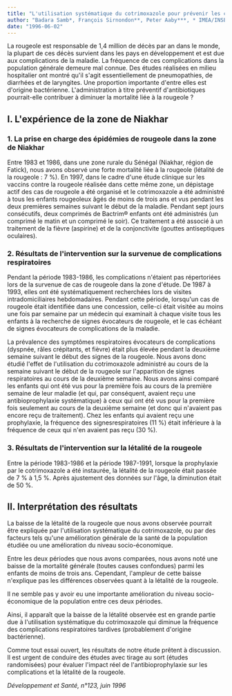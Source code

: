 ```yaml
---
title: "L'utilisation systématique du cotrimoxazole pour prévenir les complications infectieuses de la rougeole peut-elle en diminuer la mortalité ?"
author: "Badara Samb*, François Sirnondon**, Peter Aaby***, * IMEA/INSERM U13, CHU Bichat, 46, rue Henri-Huchard, 75018 Paris, France. ** MRC Laboratoires, Banjul, Gambie. *** Université Cheik Anta Diop, Dakar, Sénégal."
date: "1996-06-02"
---
```


La rougeole est responsable de 1,4 million de décès par an dans le monde, la plupart de ces décès survient dans les pays en développement et est due aux complications de la maladie. La fréquence de ces complications dans la population générale demeure mal connue. Des études réalisées en milieu hospitalier ont montré qu'il s'agit essentiellement de pneumopathies, de diarrhées et de laryngites. Une proportion importante d'entre elles est d'origine bactérienne. L'administration à titre préventif d'antibiotiques pourrait-elle contribuer à diminuer la mortalité liée à la rougeole ?

## **I. L'expérience de la zone de Niakhar**

### **1. La prise en charge des épidémies de rougeole dans la zone de Niakhar**

Entre 1983 et 1986, dans une zone rurale du Sénégal (Niakhar, région de Fatick), nous avons observé une forte mortalité liée à la rougeole (létalité de la rougeole : 7 %). En 1997, dans le cadre d'une étude clinique sur les vaccins contre la rougeole réalisée dans cette même zone, un dépistage actif des cas de rougeole a été organisé et le cotrimoxazole a été administré à tous les enfants rougeoleux âgés de moins de trois ans et vus pendant les deux premières semaines suivant le début de la maladie. Pendant sept jours consécutifs, deux comprimés de Bactrim® enfants ont été administrés (un comprimé le matin et un comprimé le soir). Ce traitement a été associé à un traitement de la fièvre (aspirine) et de la conjonctivite (gouttes antiseptiques oculaires).

### **2. Résultats de l'intervention sur la survenue de complications respiratoires**

Pendant la période 1983-1986, les complications n'étaient pas répertoriées lors de la survenue de cas de rougeole dans la zone d'étude. De 1987 à 1993, elles ont été systématiquement recherchées lors de visites intradomiciliaires hebdomadaires. Pendant cette période, lorsqu'un cas de rougeole était identifiée dans une concession, celle-ci était visitée au moins une fois par semaine par un médecin qui examinait à chaque visite tous les enfants à la recherche de signes évocateurs de rougeole, et le cas échéant de signes évocateurs de complications de la maladie.

La prévalence des symptômes respiratoires évocateurs de complications (dyspnée, râles crépitants, et fièvre) était plus élevée pendant la deuxième semaine suivant le début des signes de la rougeole. Nous avons donc étudié l'effet de l'utilisation du cotrimoxazole administré au cours de la semaine suivant le début de la rougeole sur l'apparition de signes respiratoires au cours de la deuxième semaine. Nous avons ainsi comparé les enfants qui ont été vus pour la première fois au cours de la première semaine de leur maladie (et qui, par conséquent, avaient reçu une antibioprophylaxie systématique) à ceux qui ont été vus pour la première fois seulement au cours de la deuxième semaine (et donc qui n'avaient pas encore reçu de traitement). Chez les enfants qui avaient reçu une prophylaxie, la fréquence des signesrespiratoires (11 %) était inférieure à la fréquence de ceux qui n'en avaient pas reçu (30 %).

### **3. Résultats de l'intervention** **sur la létalité de la rougeole**

Entre la période 1983-1986 et la période 1987-1991, lorsque la prophylaxie par le cotrimoxazole a été instaurée, la létalité de la rougeole était passée de 7 % à 1,5 %. Après ajustement des données sur l'âge, la diminution était de 50 %.

## **II. Interprétation des résultats**

La baisse de la létalité de la rougeole que nous avons observée pourrait être expliquée par l'utilisation systématique du cotrimoxazole, ou par des facteurs tels qu'une amélioration générale de la santé de la population étudiée ou une amélioration du niveau socio-économique.

Entre les deux périodes que nous avons comparées, nous avons noté une baisse de la mortalité générale (toutes causes confondues) parmi les enfants de moins de trois ans. Cependant, l'ampleur de cette baisse n'explique pas les différences observées quant à la létalité de la rougeole.

Il ne semble pas y avoir eu une importante amélioration du niveau socio-économique de la population entre ces deux périodes.

Ainsi, il apparaît que la baisse de la létalité observée est en grande partie due à l'utilisation systématique du cotrimoxazole qui diminue la fréquence des complications respiratoires tardives (probablement d'origine bactérienne).

Comme tout essai ouvert, les résultats de notre étude prêtent à discussion. Il est urgent de conduire des études avec tirage au sort (études randomisées) pour évaluer l'impact réel de l'antibioprophylaxie sur les complications et la létalité de la rougeole.

_Développement et Santé, n°123, juin 1996_